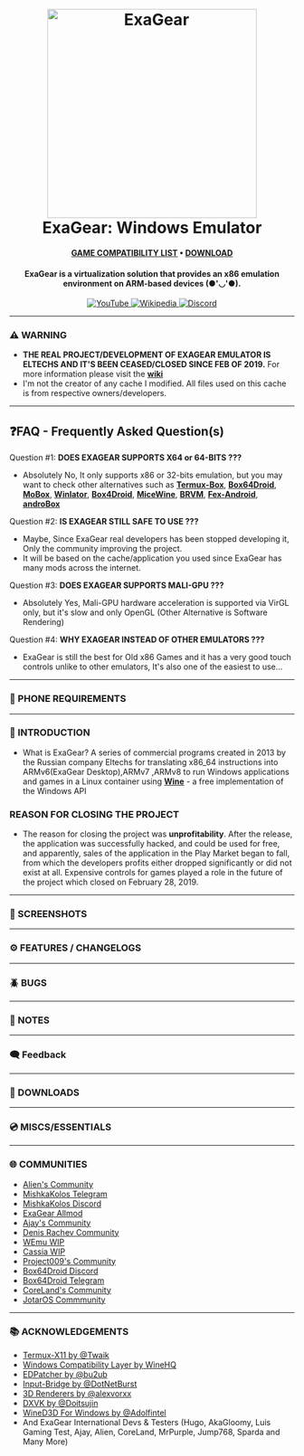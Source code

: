 <h1 align="center">
  <br>
  <a href="#"><img src="https://raw.githubusercontent.com/XHYN-PH/exagear-302/main/logo/eltechs-sq-512-nopub.png" alt="ExaGear" width="370"></a>
  <br>
  <b>ExaGear: Windows Emulator</b>
  <br>
</h1>

<p align="center">
      <b><a href="https://github.com/XHYN-PH/exagear-302/issues">GAME COMPATIBILITY LIST</a> • <a href="#-downloads">DOWNLOAD</a></b>
</p>

<h4 align="center">ExaGear is a virtualization solution that provides an x86 emulation environment on ARM-based devices (●'◡'●).
</h4>

<p align="center">
    <a href="https://youtube.com/@xhyn_ph">
        <img src="https://img.shields.io/badge/YouTube-red?color=bd2c00&label=SUBSCRIBE&logo=youtube&logoColor=white"
            alt="YouTube">
     <a href="https://exagear.wiki">
        <img src="https://img.shields.io/badge/Wikipedia-%23000000.svg?color=6cc644&label=ExaGear&logo=wikipedia&logoColor=white"
            alt="Wikipedia">
     </a>
    <a href="https://discord.com/invite/q842JB4gCm">
        <img src="https://img.shields.io/discord/398318088170242053?color=5865F2&label=EmuGear&logo=discord&logoColor=white"
            alt="Discord">
    </a>
</p>

---

### ⚠️ WARNING
- **THE REAL PROJECT/DEVELOPMENT OF EXAGEAR EMULATOR IS ELTECHS AND IT'S BEEN CEASED/CLOSED SINCE FEB OF 2019.** For more information please visit the **[wiki](https://exagear.wiki)**
- I'm not the creator of any cache I modified. All files used on this cache is from respective owners/developers.

---

## ❓FAQ - Frequently Asked Question(s)
Question #1: **DOES EXAGEAR SUPPORTS X64 or 64-BITS ???**
- Absolutely No, It only supports x86 or 32-bits emulation, but you may want to check other alternatives such as **[Termux-Box](https://github.com/olegos2/termux-box)**, **[Box64Droid](https://github.com/Ilya114/Box64Droid)**, **[MoBox](https://github.com/olegos2/mobox)**, **[Winlator](https://github.com/brunodev85/winlator)**, **[Box4Droid](https://github.com/Herick75/Box4Droid)**, **[MiceWine](https://github.com/KreitinnSoftware/MiceWine)**, **[BRVM](https://github.com/Gamelover7825/BRVM)**, **[Fex-Android](https://github.com/AllPlatform/Fex-Android)**, **[androBox](https://github.com/Pipetto-crypto/androBox)**

Question #2: **IS EXAGEAR STILL SAFE TO USE ???**
- Maybe, Since ExaGear real developers has been stopped developing it, Only the community improving the project.
- It will be based on the cache/application you used since ExaGear has many mods across the internet.

Question #3: **DOES EXAGEAR SUPPORTS MALI-GPU ???**
- Absolutely Yes, Mali-GPU hardware acceleration is supported via VirGL only, but it's slow and only OpenGL (Other Alternative is Software Rendering)

Question #4: **WHY EXAGEAR INSTEAD OF OTHER EMULATORS ???**
- ExaGear is still the best for Old x86 Games and it has a very good touch controls unlike to other emulators, It's also one of the easiest to use...

---

### 📲 PHONE REQUIREMENTS

---

### 📄 INTRODUCTION
- What is ExaGear? A series of commercial programs created in 2013 by the Russian company Eltechs for translating x86_64 instructions into ARMv6(ExaGear Desktop),ARMv7 ,ARMv8 to run Windows applications and games in a Linux container using **[Wine](https://www.winehq.org/)** - a free implementation of the Windows API

### REASON FOR CLOSING THE PROJECT
- The reason for closing the project was **unprofitability**. After the release, the application was successfully hacked, and could be used for free, and apparently, sales of the application in the Play Market began to fall, from which the developers profits either dropped significantly or did not exist at all. Expensive controls for games played a role in the future of the project which closed on February 28, 2019.

----

### 📲 SCREENSHOTS

---

### ⚙️ FEATURES / CHANGELOGS

---

### 🪲 BUGS

---

### 📝 NOTES

---

### 🗨️ Feedback

---

### 🔗 DOWNLOADS

---

### 💿 MISCS/ESSENTIALS


---

### 🌐 COMMUNITIES

- [Alien's Community](https://t.me/exageartesting)
- [MishkaKolos Telegram](https://t.me/MishkaKolosExagear)
- [MishkaKolos Discord](https://discord.com/invite/qJ4HvDt)
- [ExaGear Allmod](https://t.me/exagearallmod)
- [Ajay's Community](https://discord.gg/XpbEp3dWv3)
- [Denis Rachev Community](https://t.me/denis_rachev2)
- [WEmu WIP](https://t.me/+IubWjXHbtScwOWQy)
- [Cassia WIP](https://discord.gg/XnbXNQM)
- [Project009's Community](https://discord.com/invite/GAg9eYg24G)
- [Box64Droid Discord](https://discord.gg/thjpZ4P7Bm)
- [Box64Droid Telegram](https://t.me/box64droidchat)
- [CoreLand's Community](https://t.me/CoreLand)
- [JotarOS Commmunity](https://t.me/EmulatorsROM)

---

### 📚 ACKNOWLEDGEMENTS

 - [Termux-X11 by @Twaik](https://github.com/twaik/)
 - [Windows Compatibility Layer by WineHQ](https://www.winehq.org/)
 - [EDPatcher by @bu2ub](https://github.com/ewt45/)
 - [Input-Bridge by @DotNetBurst](https://github.com/DotNetBurst/)
 - [3D Renderers by @alexvorxx](https://github.com/alexvorxx/)
 - [DXVK by @Doitsujin](https://github.com/doitsujin/dxvk)
 - [WineD3D For Windows by @Adolfintel](https://github.com/adolfintel/wined3d4win)
 - And ExaGear International Devs & Testers (Hugo, AkaGloomy, Luis Gaming Test, Ajay, Alien, CoreLand, MrPurple, Jump768, Sparda and Many More)
